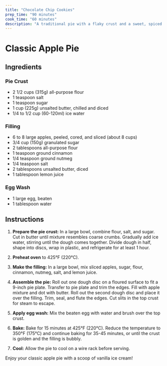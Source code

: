 ```yaml
---
title: "Chocolate Chip Cookies"
prep_time: "90 minutes"
cook_time: "60 minutes"
description: "A traditional pie with a flaky crust and a sweet, spiced apple filling, perfect for any occasion."
---
```


# Classic Apple Pie

## Ingredients

### Pie Crust

-   2 1/2 cups (315g) all-purpose flour
-   1 teaspoon salt
-   1 teaspoon sugar
-   1 cup (225g) unsalted butter, chilled and diced
-   1/4 to 1/2 cup (60-120ml) ice water

### Filling

-   6 to 8 large apples, peeled, cored, and sliced (about 8 cups)
-   3/4 cup (150g) granulated sugar
-   2 tablespoons all-purpose flour
-   1 teaspoon ground cinnamon
-   1/4 teaspoon ground nutmeg
-   1/4 teaspoon salt
-   2 tablespoons unsalted butter, diced
-   1 tablespoon lemon juice

### Egg Wash

-   1 large egg, beaten
-   1 tablespoon water

## Instructions

1. **Prepare the pie crust:** In a large bowl, combine flour, salt, and sugar. Cut in butter until mixture resembles coarse crumbs. Gradually add ice water, stirring until the dough comes together. Divide dough in half, shape into discs, wrap in plastic, and refrigerate for at least 1 hour.

2. **Preheat oven** to 425°F (220°C).

3. **Make the filling:** In a large bowl, mix sliced apples, sugar, flour, cinnamon, nutmeg, salt, and lemon juice.

4. **Assemble the pie:** Roll out one dough disc on a floured surface to fit a 9-inch pie plate. Transfer to pie plate and trim the edges. Fill with apple mixture and dot with butter. Roll out the second dough disc and place it over the filling. Trim, seal, and flute the edges. Cut slits in the top crust for steam to escape.

5. **Apply egg wash:** Mix the beaten egg with water and brush over the top crust.

6. **Bake:** Bake for 15 minutes at 425°F (220°C). Reduce the temperature to 350°F (175°C) and continue baking for 35-45 minutes, or until the crust is golden and the filling is bubbly.

7. **Cool:** Allow the pie to cool on a wire rack before serving.

Enjoy your classic apple pie with a scoop of vanilla ice cream!
